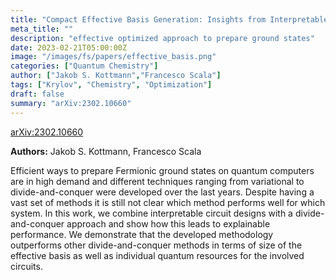 ```yaml
---
title: "Compact Effective Basis Generation: Insights from Interpretable Circuit Design"
meta_title: ""
description: "effective optimized approach to prepare ground states"
date: 2023-02-21T05:00:00Z
image: "/images/fs/papers/effective_basis.png"
categories: ["Quantum Chemistry"]
author: ["Jakob S. Kottmann","Francesco Scala"]
tags: ["Krylov", "Chemistry", "Optimization"]
draft: false
summary: "arXiv:2302.10660"
---
```


[arXiv:2302.10660](https://arxiv.org/abs/2302.10660)

**Authors:** Jakob S. Kottmann, Francesco Scala

Efficient ways to prepare Fermionic ground states on quantum computers are in high demand and different techniques ranging from variational to divide-and-conquer were developed over the last years. Despite having a vast set of methods it is still not clear which method performs well for which system. In this work, we combine interpretable circuit designs with a divide-and-conquer approach and show how this leads to explainable performance. We demonstrate that the developed methodology outperforms other divide-and-conquer methods in terms of size of the effective basis as well as individual quantum resources for the involved circuits.